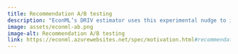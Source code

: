 ```yaml
---
title: Recommendation A/B testing
description: "EconML’s DRIV estimator uses this experimental nudge to interpret experiments with imperfect compliance"
image: assets/econml-ab.png
image-alt: Recommendation A/B testing
link: https://econml.azurewebsites.net/spec/motivation.html#recommendation-a-b-testing
---
```

